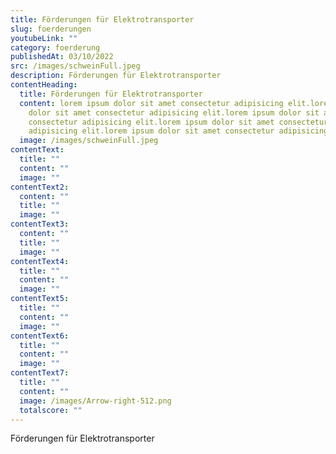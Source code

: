 ```yaml
---
title: Förderungen für Elektrotransporter
slug: foerderungen
youtubeLink: ""
category: foerderung
publishedAt: 03/10/2022
src: /images/schweinFull.jpeg
description: Förderungen für Elektrotransporter
contentHeading:
  title: Förderungen für Elektrotransporter
  content: lorem ipsum dolor sit amet consectetur adipisicing elit.lorem ipsum
    dolor sit amet consectetur adipisicing elit.lorem ipsum dolor sit amet
    consectetur adipisicing elit.lorem ipsum dolor sit amet consectetur
    adipisicing elit.lorem ipsum dolor sit amet consectetur adipisicing elit.
  image: /images/schweinFull.jpeg
contentText:
  title: ""
  content: ""
  image: ""
contentText2:
  content: ""
  title: ""
  image: ""
contentText3:
  content: ""
  title: ""
  image: ""
contentText4:
  title: ""
  content: ""
  image: ""
contentText5:
  title: ""
  content: ""
  image: ""
contentText6:
  title: ""
  content: ""
  image: ""
contentText7:
  title: ""
  content: ""
  image: /images/Arrow-right-512.png
  totalscore: ""
---
```

Förderungen für Elektrotransporter
